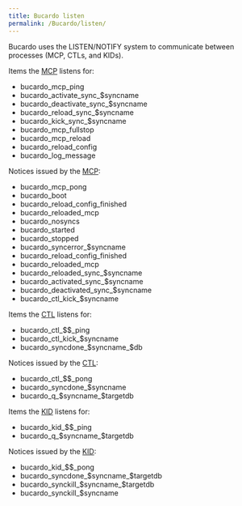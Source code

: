 ```yaml
---
title: Bucardo listen
permalink: /Bucardo/listen/
---
```


Bucardo uses the LISTEN/NOTIFY system to communicate between processes (MCP, CTLs, and KIDs).

Items the [MCP](/MCP "wikilink") listens for:

-   bucardo_mcp_ping
-   bucardo_activate_sync_\$syncname
-   bucardo_deactivate_sync_\$syncname
-   bucardo_reload_sync_\$syncname
-   bucardo_kick_sync_\$syncname
-   bucardo_mcp_fullstop
-   bucardo_mcp_reload
-   bucardo_reload_config
-   bucardo_log_message

Notices issued by the [MCP](/MCP "wikilink"):

-   bucardo_mcp_pong
-   bucardo_boot
-   bucardo_reload_config_finished
-   bucardo_reloaded_mcp
-   bucardo_nosyncs
-   bucardo_started
-   bucardo_stopped
-   bucardo_syncerror_\$syncname
-   bucardo_reload_config_finished
-   bucardo_reloaded_mcp
-   bucardo_reloaded_sync_\$syncname
-   bucardo_activated_sync_\$syncname
-   bucardo_deactivated_sync_\$syncname
-   bucardo_ctl_kick_\$syncname

Items the [CTL](/CTL "wikilink") listens for:

-   bucardo_ctl_\$\$_ping
-   bucardo_ctl_kick_\$syncname
-   bucardo_syncdone_\$syncname_\$db

Notices issued by the [CTL](/CTL "wikilink"):

-   bucardo_ctl_\$\$_pong
-   bucardo_syncdone_\$syncname
-   bucardo_q_\$syncname_\$targetdb

Items the [KID](/KID "wikilink") listens for:

-   bucardo_kid_\$\$_ping
-   bucardo_q_\$syncname_\$targetdb

Notices issued by the [KID](/KID "wikilink"):

-   bucardo_kid_\$\$_pong
-   bucardo_syncdone_\$syncname_\$targetdb
-   bucardo_synckill_\$syncname_\$targetdb
-   bucardo_synckill_\$syncname

